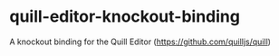 # quill-editor-knockout-binding
A knockout binding for the Quill Editor (https://github.com/quilljs/quill)
